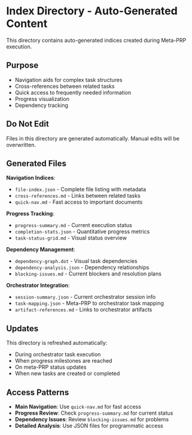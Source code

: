 # Index Directory - Auto-Generated Content

This directory contains auto-generated indices created during Meta-PRP execution.

## Purpose

- Navigation aids for complex task structures
- Cross-references between related tasks  
- Quick access to frequently needed information
- Progress visualization
- Dependency tracking

## Do Not Edit

Files in this directory are generated automatically. Manual edits will be overwritten.

## Generated Files

**Navigation Indices**:

- `file-index.json` - Complete file listing with metadata
- `cross-references.md` - Links between related tasks
- `quick-nav.md` - Fast access to important documents

**Progress Tracking**:

- `progress-summary.md` - Current execution status
- `completion-stats.json` - Quantitative progress metrics
- `task-status-grid.md` - Visual status overview

**Dependency Management**:

- `dependency-graph.dot` - Visual task dependencies  
- `dependency-analysis.json` - Dependency relationships
- `blocking-issues.md` - Current blockers and resolution plans

**Orchestrator Integration**:

- `session-summary.json` - Current orchestrator session info
- `task-mapping.json` - Meta-PRP to orchestrator task mapping
- `artifact-references.md` - Links to orchestrator artifacts

## Updates

This directory is refreshed automatically:

- During orchestrator task execution
- When progress milestones are reached
- On meta-PRP status updates
- When new tasks are created or completed

## Access Patterns

- **Main Navigation**: Use `quick-nav.md` for fast access
- **Progress Review**: Check `progress-summary.md` for current status  
- **Dependency Issues**: Review `blocking-issues.md` for problems
- **Detailed Analysis**: Use JSON files for programmatic access
